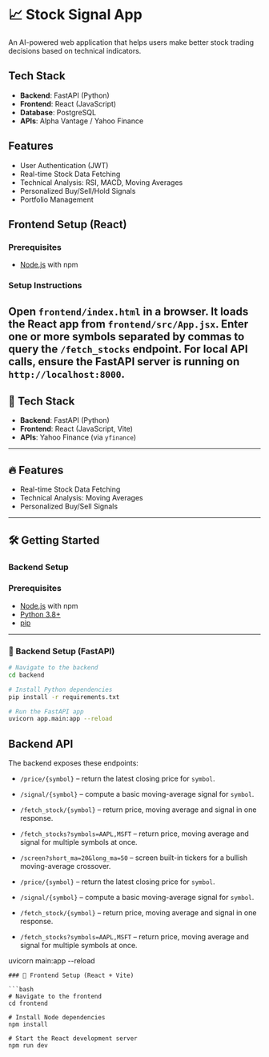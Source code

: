 # 📈 Stock Signal App

An AI-powered web application that helps users make better stock trading decisions based on technical indicators.

## Tech Stack
- **Backend**: FastAPI (Python)
- **Frontend**: React (JavaScript)
- **Database**: PostgreSQL
- **APIs**: Alpha Vantage / Yahoo Finance

## Features
- User Authentication (JWT)
- Real-time Stock Data Fetching
- Technical Analysis: RSI, MACD, Moving Averages
- Personalized Buy/Sell/Hold Signals
- Portfolio Management

## Frontend Setup (React)

### Prerequisites
- [Node.js](https://nodejs.org/) with npm

### Setup Instructions
Open `frontend/index.html` in a browser. It loads the React app from `frontend/src/App.jsx`. Enter one or more symbols separated by commas to query the `/fetch_stocks` endpoint. For local API calls, ensure the FastAPI server is running on `http://localhost:8000`.
---

## 🚀 Tech Stack
- **Backend**: FastAPI (Python)
- **Frontend**: React (JavaScript, Vite)
- **APIs**: Yahoo Finance (via `yfinance`)

---

## 🔥 Features
- Real-time Stock Data Fetching
- Technical Analysis: Moving Averages
- Personalized Buy/Sell Signals

---

## 🛠️ Getting Started

### Backend Setup
### Prerequisites
- [Node.js](https://nodejs.org/) with npm
- [Python 3.8+](https://www.python.org/)
- [pip](https://pip.pypa.io/en/stable/)

---

### 🚧 Backend Setup (FastAPI)

```bash
# Navigate to the backend
cd backend

# Install Python dependencies
pip install -r requirements.txt

# Run the FastAPI app
uvicorn app.main:app --reload
```

## Backend API
The backend exposes these endpoints:

- `/price/{symbol}` – return the latest closing price for `symbol`.
- `/signal/{symbol}` – compute a basic moving-average signal for `symbol`.
- `/fetch_stock/{symbol}` – return price, moving average and signal in one response.
- `/fetch_stocks?symbols=AAPL,MSFT` – return price, moving average and signal for multiple symbols at once.
- `/screen?short_ma=20&long_ma=50` – screen built-in tickers for a bullish moving-average crossover.

- `/price/{symbol}` – return the latest closing price for `symbol`.
- `/signal/{symbol}` – compute a basic moving-average signal for `symbol`.
- `/fetch_stock/{symbol}` – return price, moving average and signal in one response.
- `/fetch_stocks?symbols=AAPL,MSFT` – return price, moving average and signal for multiple symbols at once.

uvicorn main:app --reload
```
### 🎨 Frontend Setup (React + Vite)

```bash
# Navigate to the frontend
cd frontend

# Install Node dependencies
npm install

# Start the React development server
npm run dev
```

